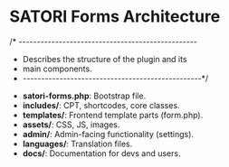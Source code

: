 # SATORI Forms Architecture

/* -------------------------------------------------
 * Describes the structure of the plugin and its 
 * main components.
 * -------------------------------------------------*/

- **satori-forms.php**: Bootstrap file.
- **includes/**: CPT, shortcodes, core classes.
- **templates/**: Frontend template parts (form.php).
- **assets/**: CSS, JS, images.
- **admin/**: Admin-facing functionality (settings).
- **languages/**: Translation files.
- **docs/**: Documentation for devs and users.
